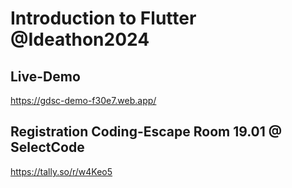 # Introduction to Flutter @Ideathon2024
## Live-Demo
https://gdsc-demo-f30e7.web.app/

## Registration Coding-Escape Room 19.01 @ SelectCode
https://tally.so/r/w4Keo5
